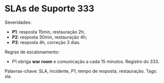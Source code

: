 # SLAs de Suporte 333

Severidades:
- **P1**: resposta 15min, restauração 2h;
- **P2**: resposta 30min, restauração 4h;
- **P3**: resposta 4h, correção 3 dias.

Regras de escalonamento:
- P1 obriga **war room** e comunicação a cada 15 minutos.
Registro do 333.

Palavras-chave: SLA, incidente, P1, tempo de resposta, restauração.
Tags: sla.
